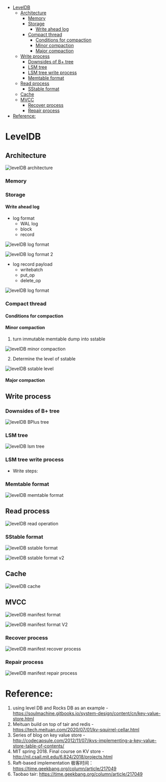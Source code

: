 
<!-- MarkdownTOC -->

- [LevelDB](#leveldb)
	- [Architecture](#architecture)
		- [Memory](#memory)
		- [Storage](#storage)
			- [Write ahead log](#write-ahead-log)
		- [Compact thread](#compact-thread)
			- [Conditions for compaction](#conditions-for-compaction)
			- [Minor compaction](#minor-compaction)
			- [Major compaction](#major-compaction)
	- [Write process](#write-process)
		- [Downsides of B+ tree](#downsides-of-b-tree)
		- [LSM tree](#lsm-tree)
		- [LSM tree write process](#lsm-tree-write-process)
		- [Memtable format](#memtable-format)
	- [Read process](#read-process)
		- [SStable format](#sstable-format)
	- [Cache](#cache)
	- [MVCC](#mvcc)
		- [Recover process](#recover-process)
		- [Repair process](#repair-process)
- [Reference:](#reference)

<!-- /MarkdownTOC -->


# LevelDB
## Architecture
![levelDB architecture](./images/leveldb_architecture.png)

### Memory

### Storage

#### Write ahead log
* log format
	- WAL log
	- block
	- record

![levelDB log format](./images/leveldb_logFormat.png)

![levelDB log format 2](./images/leveldb_logFormat2.png)

* log record payload
	- writebatch
	- put_op
	- delete_op

![levelDB log format](./images/leveldblogrecordformat.png)

### Compact thread
#### Conditions for compaction


#### Minor compaction
1. turn immutable memtable dump into sstable

![levelDB minor compaction](./images/leveldb_compaction_minor.png)

2. Determine the level of sstable

![levelDB sstable level](./images/leveldb_compaction_sstable_level.png)

#### Major compaction

## Write process

### Downsides of B+ tree
![levelDB BPlus tree](./images/leveldb_BPlusTree.png)

### LSM tree

![levelDB lsm tree](./images/leveldb_lsmtree.png)

### LSM tree write process
* Write steps:

### Memtable format

![levelDB memtable format](./images/leveldb_memtableformat.png)

## Read process

![levelDB read operation](./images/leveldb_readoperation.png)

### SStable format

![levelDB sstable format](./images/leveldb_sstableformat.png)

![levelDB sstable format v2](./images/leveldb_sstableformatv2.png)

## Cache

![levelDB cache](./images/leveldb_lrucache.png)

## MVCC

![levelDB manifest format](./images/leveldb_manifestformat.png)

![levelDB manifest format V2](./images/leveldb_manifestformatv2.png)

### Recover process

![levelDB manifest recover process](./images/leveldb_mvcc_recoverprocess.png)

### Repair process

![levelDB manifest repair process](./images/leveldb_mvcc_repairprocess.png)


# Reference: 
1. using level DB and Rocks DB as an example - https://soulmachine.gitbooks.io/system-design/content/cn/key-value-store.html
2. Meituan build on top of tair and redis - https://tech.meituan.com/2020/07/01/kv-squirrel-cellar.html
3. Series of blog on key value store - http://codecapsule.com/2012/11/07/ikvs-implementing-a-key-value-store-table-of-contents/
4. MIT spring 2018. Final course on KV store - http://nil.csail.mit.edu/6.824/2018/projects.html
5. Raft-based implementation 极客时间：https://time.geekbang.org/column/article/217049
6. Taobao tair: https://time.geekbang.org/column/article/217049
